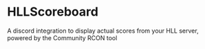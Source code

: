 # HLLScoreboard
 A discord integration to display actual scores from your HLL server, powered by the Community RCON tool
